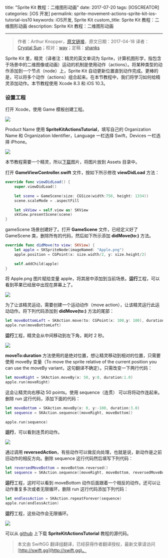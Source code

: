 title: "Sprite Kit 教程：二维图形动画"
date: 2017-07-20
tags: [IOSCREATOR]
categories: [iOS 开发]
permalink: sprite-movement-actions-sprite-kit-ios-tutorial-ios10
keywords: iOS开发, Sprite Kit
custom_title: Sprite Kit 教程：二维图形动画
description: Sprite Kit 教程：二维图形动画

---
> 作者：Arthur Knopper，[原文链接](https://www.ioscreator.com/tutorials/sprite-movement-actions-sprite-kit-ios-tutorial-ios10)，原文日期：2017-04-18
> 译者：[Crystal Sun](http://www.jianshu.com/users/7a2d2cc38444/latest_articles)；校对：[way](undefined)；定稿：[shanks](http://codebuild.me/)
  







<!--此处开始正文-->

Sprite Kit 里，精灵（译者注：精灵的英文单词为 Sprite，计算机图形学，指包含于场景中的二维图像或动画）运动的机制是使用动作（actions）。将某种类型的动作添加到一个节点（node）上，Sprite Kit 自动更新位置直到动作完成。更棒的是，可以将多个动作（actions）组合起来。在本节教程中，我们将学习如何给精灵添加动作。本节教程使用 Xcode 8.3 和 iOS 10.3。
<!--more-->

### 设置工程

打开 Xcode，使用 Game 模板创建工程。

![](/img/articles/sprite-movement-actions-sprite-kit-ios-tutorial-ios10/xcode-game-templateformat=1500w1500530564.45)

Product Name 使用 **SpriteKitActionsTutorial**，填写自己的 Organization Name 和 Organization Identifier，Language 一栏选择 Swift，Devices 一栏选择 iPhone。

![](/img/articles/sprite-movement-actions-sprite-kit-ios-tutorial-ios10/spritekit-actions-projectformat=1500w1500530565.94)

本节教程需要一个精灵，所以[下载](https://www.ioscreator.com/s/Apple.png)图片，将图片放到 Assets 目录中。

打开 **GameViewController.swift** 文件，按如下所示修改 **viewDidLoad** 方法：

```swift
override func viewDidLoad() {
    super.viewDidLoad()
        
    let scene = GameScene(size: CGSize(width:750, height: 1334))
    scene.scaleMode = .aspectFill
        
    let skView = self.view as! SKView
    skView.presentScene(scene)
}
```

gameScene 场景创建好了。打开 **GameScene** 文件，已经定义好了 GameScene 类，删除所有的代码，然后如下所示添加 **didMove(to:)** 方法。

```swift
override func didMove(to view: SKView) {
    let apple = SKSpriteNode(imageNamed: "Apple.png")
    apple.position = CGPoint(x: size.width/2, y: size.height/2)
        
    self.addChild(apple)
}
```

将 Apple.png 图片赋给变量 apple，将其居中添加到当前场景。**运行**工程，可以看到苹果已经居中出现在屏幕上了。

![](/img/articles/sprite-movement-actions-sprite-kit-ios-tutorial-ios10/center-spritekit-simulatorformat=750w1500530566.73)

为了让该精灵运动，需要创建一个运动动作（move action），让该精灵运行此运动动作。将下列代码添加到 **didMove(to:)** 方法的尾部：

```swift
let moveBottomLeft = SKAction.move(to: CGPoint(x: 100,y: 100), duration:2.0)
apple.run(moveBottomLeft)
```

**运行**工程，精灵会从中间移动到左下角，耗时 2 秒。

![](/img/articles/sprite-movement-actions-sprite-kit-ios-tutorial-ios10/bottomleft-spritekit-simulatorformat=750w1500530567.46)

**moveTo:duration** 方法使用的是绝对位置，想让精灵移动到相对的位置，只需要使用 moveBy 变量（To move the sprite relative of the current position you can use the moveBy variant，这句翻译不确定）。只需改变一下两行代码：

```swift
let moveRight = SKAction.moveBy(x: 50, y:0, duration:1.0)
apple.run(moveRight)
```

这会让精灵向右移动 50 points。使用 sequence（连贯） 可以将将动作连起来。删除 run 这行代码，添加下面的代码：

```swift
let moveBottom = SKAction.moveBy(x: 0, y:-100, duration:3.0)
let sequence = SKAction.sequence([moveRight, moveBottom])
        
apple.run(sequence)
```

**运行**，可以看到连贯的动作。

![](/img/articles/sprite-movement-actions-sprite-kit-ios-tutorial-ios10/sequence-spritekit-simulatorformat=750w1500530568.15)

通过调用 **reversedAction**，有些动作可以做反向处理，也就是说，新动作是之前旧动作的相反方向。删除 sequence 这行代码然后填写下列代码：

```swift
let reversedMoveBottom = moveBottom.reversed()
let sequence = SKAction.sequence([moveRight, moveBottom, reversedMoveBottom])
```

**运行**工程，这时可以看到 moveBottom 动作后面跟着一个相反的动作。还可以让动作重复多次或者无限循环，删除 run 这行代码添加下列代码：

```swift
let endlessAction = SKAction.repeatForever(sequence)
apple.run(endlessAction)
```

**运行**工程，这些动作会无限循环。

![](/img/articles/sprite-movement-actions-sprite-kit-ios-tutorial-ios10/repeat-forever-spritekit-simulatorformat=750w1500530569.94)

可以从 [github](https://github.com/ioscreator/ioscreator) 上下载 **SpriteKitActionsTutorial** 教程的源代码。
> 本文由 SwiftGG 翻译组翻译，已经获得作者翻译授权，最新文章请访问 [http://swift.gg](http://swift.gg)。